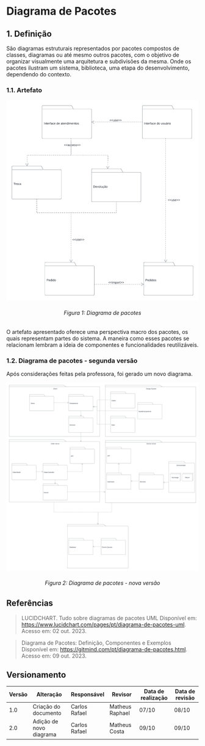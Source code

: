 # Diagrama de Pacotes

## 1. Definição

São diagramas estruturais representados por pacotes compostos de classes, diagramas ou até mesmo outros pacotes, com o objetivo de organizar visualmente uma arquitetura e subdivisões da mesma. Onde os pacotes ilustram um sistema, biblioteca, uma etapa do desenvolvimento, dependendo do contexto.

### 1.1. Artefato

![Diagrama de Pacotes](../../Assets/modelagem/diagramaPacotes/package_diagram.png)
<h6 align = "center">Figura 1: Diagrama de pacotes</h6>

O artefato apresentado oferece uma perspectiva macro dos pacotes, os quais representam partes do sistema. A maneira como esses pacotes se relacionam lembram a ideia de componentes e funcionalidades reutilizáveis.

### 1.2. Diagrama de pacotes - segunda versão

Após considerações feitas pela professora, foi gerado um novo diagrama.

![Diagrama de Pacotes](../../Assets/modelagem/diagramaPacotes/package_diagram2.png)
<h6 align = "center">Figura 2: Diagrama de pacotes - nova versão</h6>

## Referências

> LUCIDCHART. Tudo sobre diagramas de pacotes UML Disponível em: https://www.lucidchart.com/pages/pt/diagrama-de-pacotes-uml. Acesso em: 02 out. 2023.

> Diagrama de Pacotes: Definição, Componentes e Exemplos Disponível em: https://gitmind.com/pt/diagrama-de-pacotes.html. Acesso em: 09 out. 2023.

## Versionamento

| Versão | Alteração               | Responsável   | Revisor         | Data de realização | Data de revisão |
| ------ | ----------------------- | ------------- | --------------- | ------------------ | --------------- |
| 1.0    | Criação do documento    | Carlos Rafael | Matheus Raphael | 07/10              | 08/10           |
| 2.0    | Adição de novo diagrama | Carlos Rafael |   Matheus Costa   | 09/10              |       09/10     |
